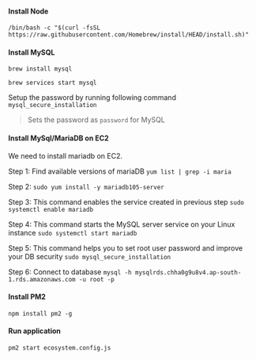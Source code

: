 #### Install Node

`/bin/bash -c "$(curl -fsSL https://raw.githubusercontent.com/Homebrew/install/HEAD/install.sh)"`

#### Install MySQL

`brew install mysql`

`brew services start mysql`



Setup the password by running following command
`mysql_secure_installation` 

> Sets the password as `password` for MySQL


#### Install MySql/MariaDB on EC2

We need to install mariadb on EC2. 

Step 1: Find available versions of mariaDB
`yum list | grep -i maria`

Step 2: 
`sudo yum install -y mariadb105-server` 

Step 3: This command enables the service created in previous step
`sudo systemctl enable mariadb`

Step 4: This command starts the MySQL server service on your Linux instance
`sudo systemctl start mariadb`

Step 5: This command helps you to set root user password and improve your DB security
`sudo mysql_secure_installation`

Step 6: Connect to database
`mysql -h mysqlrds.chha0g9u8v4.ap-south-1.rds.amazonaws.com -u root -p`

#### Install PM2

`npm install pm2 -g`


#### Run application

`pm2 start ecosystem.config.js`

